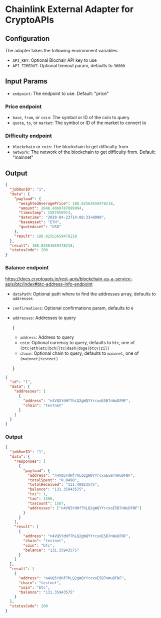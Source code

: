 # Chainlink External Adapter for CryptoAPIs

## Configuration

The adapter takes the following environment variables:

- `API_KEY`: Optional Blochair API key to use
- `API_TIMEOUT`: Optional timeout param, defaults to `30000`

## Input Params

- `endpoint`: The endpoint to use. Default: "price"

### Price endpoint

- `base`, `from`, or `coin`: The symbol or ID of the coin to query
- `quote`, `to`, or `market`: The symbol or ID of the market to convert to

### Difficulty endpoint

- `blockchain` or `coin`: The blockchain to get difficulty from
- `network`: The network of the blockchain to get difficulty from. Default: "mainnet"

## Output

```json
{
  "jobRunID": "1",
  "data": {
    "payload": {
      "weightedAveragePrice": 188.02563659478218,
      "amount": 2848.4069787899994,
      "timestamp": 1587650913,
      "datetime": "2020-04-23T14:08:33+0000",
      "baseAsset": "ETH",
      "quoteAsset": "USD"
    },
    "result": 188.02563659478218
  },
  "result": 188.02563659478218,
  "statusCode": 200
}
```

### Balance endpoint

https://docs.cryptoapis.io/rest-apis/blockchain-as-a-service-apis/btc/index#btc-address-info-endpoint

- `dataPath`: Optional path where to find the addresses array, defaults to `addresses`
- `confirmations`: Optional confirmations param, defaults to `6`

- `addresses`: Addresses to query

  {

  - `address`: Address to query
  - `coin`: Optional currency to query, defaults to `btc`, one of `(btc|eth|etc|bch|ltc|dash|doge|btcv|zil)`
  - `chain`: Optional chain to query, defaults to `mainnet`, one of `(mainnet|testnet)`

  }

```json
{
  "id": "1",
  "data": {
    "addresses": [
      {
        "address": "n4VQ5YdHf7hLQ2gWQYYrcxoE5B7nWuDFNF",
        "chain": "testnet"
      }
    ]
  }
}
```

### Output

```json
{
  "jobRunID": "1",
  "data": {
    "responses": [
      {
        "payload": {
          "address": "n4VQ5YdHf7hLQ2gWQYYrcxoE5B7nWuDFNF",
          "totalSpent": "0.0498",
          "totalReceived": "131.40923575",
          "balance": "131.35943575",
          "txi": 1,
          "txo": 1590,
          "txsCount": 1587,
          "addresses": ["n4VQ5YdHf7hLQ2gWQYYrcxoE5B7nWuDFNF"]
        }
      }
    ],
    "result": [
      {
        "address": "n4VQ5YdHf7hLQ2gWQYYrcxoE5B7nWuDFNF",
        "chain": "testnet",
        "coin": "btc",
        "balance": "131.35943575"
      }
    ]
  },
  "result": [
    {
      "address": "n4VQ5YdHf7hLQ2gWQYYrcxoE5B7nWuDFNF",
      "chain": "testnet",
      "coin": "btc",
      "balance": "131.35943575"
    }
  ],
  "statusCode": 200
}
```
